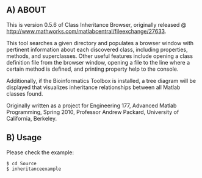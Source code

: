 ## A) ABOUT

This is version 0.5.6 of Class Inheritance Browser, originally released @ http://www.mathworks.com/matlabcentral/fileexchange/27633.

This tool searches a given directory and populates a browser window with pertinent information about each discovered class, including properties, methods, and superclasses. Other useful features include opening a class definition file from the browser window, opening a file to the line where a certain method is defined, and printing property help to the console.

Additionally, if the Bioinformatics Toolbox is installed, a tree diagram will be displayed that visualizes inheritance relationships between all Matlab classes found.

Originally written as a project for Engineering 177, Advanced Matlab Programming, Spring 2010, Professor Andrew Packard, University of California, Berkeley.

## B) Usage
Please check the example:

```
$ cd Source
$ inheritanceexample
```
